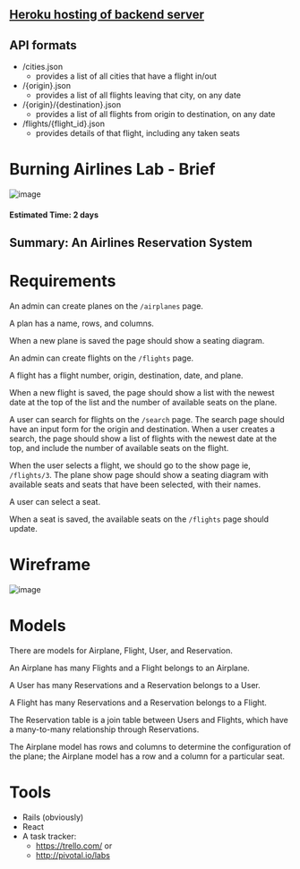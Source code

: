 
## [Heroku hosting of backend server](https://aleks-chris-burning-server.herokuapp.com/)

## API formats
- /cities.json
  - provides a list of all cities that have a flight in/out 
- /{origin}.json
  - provides a list of all flights leaving that city, on any date
- /{origin}/{destination}.json
  - provides a list of all flights from origin to destination, on any date
- /flights/{flight_id}.json
  - provides details of that flight, including any taken seats


# Burning Airlines Lab - Brief
![image](https://pbs.twimg.com/media/COeYbe1WUAABHQ1.jpg)


#### Estimated Time: 2 days

## Summary: An Airlines Reservation System

# Requirements

An admin can create planes on the `/airplanes` page.

A plan has a name, rows, and columns.

When a new plane is saved the page should show a seating diagram.

An admin can create flights on the `/flights` page.

A flight has a flight number, origin, destination, date, and plane.

When a new flight is saved, the page should show a list with the newest date at the top of the list and the number of available seats on the plane.

A user can search for flights on the `/search` page.
The search page should have an input form for the origin and destination.
When a user creates a search, the page should show a list of flights with the newest date at the top, and include the number of available seats on the flight.

When the user selects a flight, we should go to the show page ie, `/flights/3`.
The plane show page should show a seating diagram with available seats and seats that have been selected, with their names.

A user can select a seat.

When a seat is saved, the available seats on the `/flights` page should update.

# Wireframe
![image](http://i.imgur.com/Xa2DNrr.png)

# Models
There are models for Airplane, Flight, User, and Reservation.

An Airplane has many Flights and a Flight belongs to an Airplane.

A User has many Reservations and a Reservation belongs to a User.

A Flight has many Reservations and a Reservation belongs to a Flight.

The Reservation table is a join table between Users and Flights, which have a many-to-many relationship through Reservations.

The Airplane model has rows and columns to determine the configuration of the plane; the Airplane model has a row and a column for a particular seat.

# Tools
- Rails (obviously)
- React
- A task tracker:
  - https://trello.com/ or
  - http://pivotal.io/labs